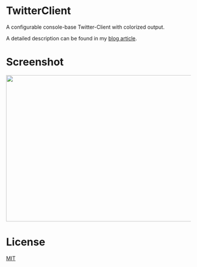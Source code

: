 # TwitterClient

A configurable console-base Twitter-Client with colorized output.

A detailed description can be found in my <a href="http://blog.brakmic.com/writing-a-console-twitter-client-in-python/" target="_blank">blog article</a>.

# Screenshot

<img src="http://fs5.directupload.net/images/151012/k57a5jqy.png" width="600" height="400">

# License

<a href="https://github.com/brakmic/TwitterClient/blob/master/LICENSE">MIT</a>
